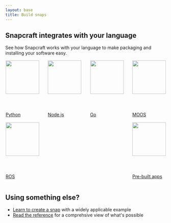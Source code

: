 ```yaml
---
layout: base
title: Build snaps
---
```

<style>
.p-logo-link {
  border: 1px solid transparent;
  border-radius: 2px;
  display: block;
  margin-top: 0;

  &:hover {
    border-color: #cdcdcd;
    text-decoration: none;
  }
}

.p-logo-links {
  align-items: flex-start;
  display: flex;
  flex-wrap: wrap;
  justify-content: space-between;

  .p-logo-link {
    // by default (on mobile) use col-3 width (4 items in a row)
    width: 21.875%; // mobile-col-1

    // on larger screens use col-2 width (6 items in a row)
    @media screen and (min-width: 620px) {
      width: 15.04854%; // col-2
    }
  }

  // don't limit max-height of logo in card header
  .p-card__header img {
    display: block;
    max-height: none;
    width: 100%;
  }
}
</style>

<div class="p-strip is-deep is-bordered">
      <div class="row">
        <div class="col-12">
          <h2>Snapcraft integrates with your language</h2>
          <p class="p-heading--five">See how Snapcraft works with your language to make packaging and installing your software easy.</p>
        </div>
      </div>
      <div class="row">
        <div class="col-12 p-logo-links">
          <a class="p-logo-link p-card" href="/build-snaps/python">
            <header class="p-card__header">
              <img src="https://assets.ubuntu.com/v1/c3d9d13f-python-logo.png" style="height: 105px; max-height: 105px;" alt="">
            </header>
            <p class="u-no-margin">Python</p>
          </a>
          <a class="p-logo-link p-card" href="/build-snaps/node">
            <header class="p-card__header">
              <img src="https://assets.ubuntu.com/v1/9735ad74-node-logo.png" style="height: 105px; max-height: 105px;" alt="">
            </header>
            <p class="u-no-margin">Node.js</p>
          </a>
          <a class="p-logo-link p-card" href="/build-snaps/go">
            <header class="p-card__header">
              <img src="https://assets.ubuntu.com/v1/c85a212e-go-logo.png" style="height: 105px; max-height: 105px;" alt="">
            </header>
            <p class="u-no-margin">Go</p>
          </a>
          <a class="p-logo-link p-card" href="/build-snaps/moos">
            <header class="p-card__header">
              <img src="https://assets.ubuntu.com/v1/04ff3e39-MOOSV-10-256.jpg" style="height: 105px; max-height: 105px;" alt="">
            </header>
            <p class="u-no-margin">MOOS</p>
          </a>
          <a class="p-logo-link p-card" href="/build-snaps/ros">
            <header class="p-card__header">
              <img src="https://assets.ubuntu.com/v1/dc84f68e-c8749268-logo-ros.png" style="height: 105px; max-height: 105px;" alt="">
            </header>
            <p class="u-no-margin">ROS</p>
          </a>
          <a class="p-logo-link p-card" href="/build-snaps/pre-built">
            <header class="p-card__header">
              <img src="https://assets.ubuntu.com/v1/f14812c7-adwaita-package.png" style="height: 105px; max-height: 105px;" alt="">
            </header>
            <p class="u-no-margin">Pre-built apps</p>
          </a>
        </div>
      </div>
    </div>
<div class="p-strip is-deep">
      <div class="row">
        <div class="col-6">
          <h2>Using something else?</h2>
        </div>
        <div class="col-6">
          <ul class="p-list u-no-margin">
            <li class="p-list__item"><a href="/build-snaps/">Learn to create a snap</a> with a widely applicable example</li>
            <li class="p-list__item"><a href="/reference/">Read the reference</a> for a comprehsive view of what's possible</li>
          </ul>
        </div>
      </div>
    </div>

